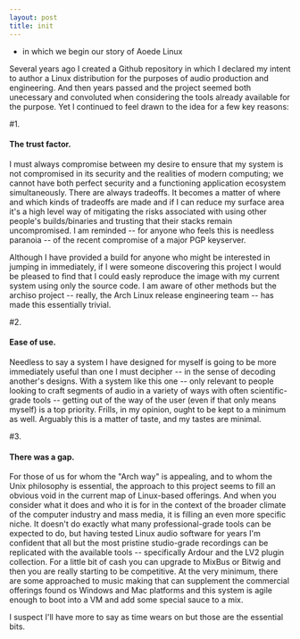 ```yaml
---
layout: post
title: init
---
```


* in which we begin our story of Aoede Linux

Several years ago I created a Github repository in which I declared my intent to author a Linux distribution for the purposes of audio production and engineering. And then years passed and the project seemed both unecessary and convoluted when considering the tools already available for the purpose. Yet I continued to feel drawn to the idea for a few key reasons:

#1. 
#### The trust factor.
I must always compromise between my desire to ensure that my system is not compromised in its security and the realities of modern computing; we cannot have both perfect security and a functioning application ecosystem simultaneously. There are always tradeoffs. It becomes a matter of where and which kinds of tradeoffs are made and if I can reduce my surface area it's a high level way of mitigating the risks associated with using other people's builds/binaries and trusting that their stacks remain uncompromised. I am reminded -- for anyone who feels this is needless paranoia -- of the recent compromise of a major PGP keyserver.

Although I have provided a build for anyone who might be interested in jumping in immediately, if I were someone discovering this project I would be pleased to find that I could easly reproduce the image with my current system using only the source code. I am aware of other methods but the archiso project -- really, the Arch Linux release engineering team -- has made this essentially trivial.

#2. 
#### Ease of use.
Needless to say a system I have designed for myself is going to be more immediately useful than one I must decipher -- in the sense of decoding another's designs. With a system like this one -- only relevant to people looking to craft segments of audio in a variety of ways with often scientific-grade tools -- getting out of the way of the user (even if that only means myself) is a top priority. Frills, in my opinion, ought to be kept to a minimum as well. Arguably this is a matter of taste, and my tastes are minimal.

#3. 
#### There was a gap.
For those of us for whom the "Arch way" is appealing, and to whom the Unix philosophy is essential, the approach to this project seems to fill an obvious void in the current map of Linux-based offerings. And when you consider what it does and who it is for in the context of the broader climate of the computer industry and mass media, it is filling an even more specific niche. It doesn't do exactly what many professional-grade tools can be expected to do, but having tested Linux audio software for years I'm confident that all but the most pristine studio-grade recordings can be replicated with the available tools -- specifically Ardour and the LV2 plugin collection. For a little bit of cash you can upgrade to MixBus or Bitwig and then you are really starting to be competitive. At the very minimum, there are some approached to music making that can supplement the commercial offerings found os Windows and Mac platforms and this system is agile enough to boot into a VM and add some special sauce to a mix.

I suspect I'll have more to say as time wears on but those are the essential bits.
